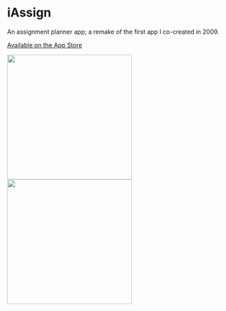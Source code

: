 # iAssign
An assignment planner app; a remake of the first app I co-created in 2009.

<a href="https://itunes.apple.com/us/app/iassign-2.0/id365347128?mt=8">Available on the App Store</a>


<img width="290" src="https://cloud.githubusercontent.com/assets/13486833/23242391/5b18d66a-f92d-11e6-89eb-248bbeb995c2.png">
<img width="290" src="https://cloud.githubusercontent.com/assets/13486833/23242392/5b1b6d8a-f92d-11e6-8d25-82aba964fdf6.png">
